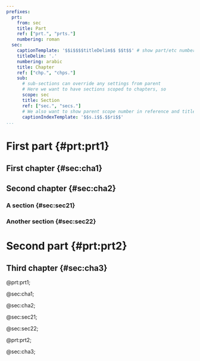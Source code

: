 ```yaml
---
prefixes:
  prt:
    from: sec
    title: Part
    ref: ["prt.", "prts."]
    numbering: roman
  sec:
    captionTemplate: '$$i$$$$titleDelim$$ $$t$$' # show part/etc numbers
    titleDelim: '.'
    numbering: arabic
    title: Chapter
    ref: ["chp.", "chps."]
    sub:
      # sub-sections can override any settings from parent
      # Here we want to have sections scoped to chapters, so
      scope: sec
      title: Section
      ref: ["sec.", "secs."]
      # We also want to show parent scope number in reference and title
      captionIndexTemplate: '$$s.i$$.$$ri$$'
...
```


# First part {#prt:prt1}
## First chapter {#sec:cha1}
## Second chapter {#sec:cha2}
### A section {#sec:sec21}
### Another section {#sec:sec22}
# Second part {#prt:prt2}
## Third chapter {#sec:cha3}

@prt:prt1;

@sec:cha1;

@sec:cha2;

@sec:sec21;

@sec:sec22;

@prt:prt2;

@sec:cha3;
